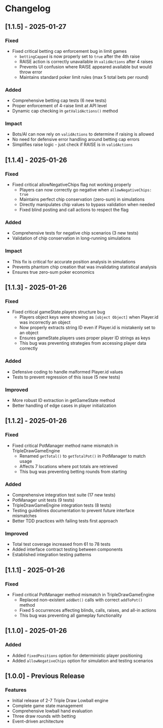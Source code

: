 # Changelog

## [1.1.5] - 2025-01-27

### Fixed
- Fixed critical betting cap enforcement bug in limit games
  - `bettingCapped` is now properly set to `true` after the 4th raise
  - RAISE action is correctly unavailable in `validActions` after 4 raises
  - Prevents UI confusion where RAISE appeared available but would throw error
  - Maintains standard poker limit rules (max 5 total bets per round)

### Added
- Comprehensive betting cap tests (6 new tests)
- Proper enforcement of 4-raise limit at API level
- Dynamic cap checking in `getValidActions()` method

### Impact
- Bots/AI can now rely on `validActions` to determine if raising is allowed
- No need for defensive error handling around betting cap errors
- Simplifies raise logic - just check if RAISE is in `validActions`

## [1.1.4] - 2025-01-26

### Fixed
- Fixed critical allowNegativeChips flag not working properly
  - Players can now correctly go negative when `allowNegativeChips: true`
  - Maintains perfect chip conservation (zero-sum) in simulations
  - Directly manipulates chip values to bypass validation when needed
  - Fixed blind posting and call actions to respect the flag

### Added
- Comprehensive tests for negative chip scenarios (3 new tests)
- Validation of chip conservation in long-running simulations

### Impact
- This fix is critical for accurate position analysis in simulations
- Prevents phantom chip creation that was invalidating statistical analysis
- Ensures true zero-sum poker economics

## [1.1.3] - 2025-01-26

### Fixed
- Fixed critical gameState.players structure bug
  - Players object keys were showing as `[object Object]` when Player.id was incorrectly an object
  - Now properly extracts string ID even if Player.id is mistakenly set to an object
  - Ensures gameState.players uses proper player ID strings as keys
  - This bug was preventing strategies from accessing player data correctly

### Added
- Defensive coding to handle malformed Player.id values
- Tests to prevent regression of this issue (5 new tests)

### Improved
- More robust ID extraction in getGameState method
- Better handling of edge cases in player initialization

## [1.1.2] - 2025-01-26

### Fixed
- Fixed critical PotManager method name mismatch in TripleDrawGameEngine
  - Renamed `getTotal()` to `getTotalPot()` in PotManager to match usage
  - Affects 7 locations where pot totals are retrieved
  - This bug was preventing betting rounds from starting

### Added
- Comprehensive integration test suite (17 new tests)
- PotManager unit tests (9 tests)
- TripleDrawGameEngine integration tests (8 tests)
- Testing guidelines documentation to prevent future interface mismatches
- Better TDD practices with failing tests first approach

### Improved
- Total test coverage increased from 61 to 78 tests
- Added interface contract testing between components
- Established integration testing patterns

## [1.1.1] - 2025-01-26

### Fixed
- Fixed critical PotManager method mismatch in TripleDrawGameEngine
  - Replaced non-existent `addBet()` calls with correct `addToPot()` method
  - Fixed 5 occurrences affecting blinds, calls, raises, and all-in actions
  - This bug was preventing all gameplay functionality

## [1.1.0] - 2025-01-26

### Added
- Added `fixedPositions` option for deterministic player positioning
- Added `allowNegativeChips` option for simulation and testing scenarios

## [1.0.0] - Previous Release

### Features
- Initial release of 2-7 Triple Draw Lowball engine
- Complete game state management
- Comprehensive lowball hand evaluation
- Three draw rounds with betting
- Event-driven architecture